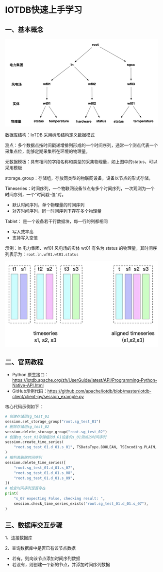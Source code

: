 # IOTDB快速上手学习



## 一、基本概念

![cb2c7ccc8407ad8db687641888c9d2d3](./imgs/cb2c7ccc8407ad8db687641888c9d2d3.png)

数据库结构：IoTDB 采用树形结构定义数据模式

测点：多个数据点按时间戳递增排列形成的一个时间序列，通常一个测点代表一个采集点位，能够定期采集所在环境的物理量。

元数据模板：具有相同的字段名称和类型的采集物理量，如上图中的status，可以采用模板

storage_group：存储组，存放同类型的物联网设备，设备以节点的形式存储。

Timeseries：时间序列，一个物联网设备节点有多个时间序列，一次观测为一个时间序列，一个“时间戳-值”对。

- 默认时间序列，单个物理量的时间序列
- 对齐时间序列，同一时间序列下存在多个物理量

Tablet： 是一个设备若干行数据块，每一行的列都相同

- 写入效率高
- 支持写入空值

示例：ln 电力集团、wf01 风电场的实体 wt01 有名为 status 的物理量，其时间序列表示为：`root.ln.wf01.wt01.status`

![440fc98f4039426f321d4131bfa3f792](./imgs/440fc98f4039426f321d4131bfa3f792.png)

## 二、官网教程

- Python 原生接口：https://iotdb.apache.org/zh/UserGuide/latest/API/Programming-Python-Native-API.html
- GitHub示例代码：https://github.com/apache/iotdb/blob/master/iotdb-client/client-py/session_example.py

核心代码示例如下：

```python
# 创建存储组sg_test_01
session.set_storage_group("root.sg_test_01")
# 删除存储组sg_test_02
session.delete_storage_group("root.sg_test_02")
# 创建sg_test_01存储组的d_01设备的s_01测点的时间序列
session.create_time_series(
    "root.sg_test_01.d_01.s_01", TSDataType.BOOLEAN, TSEncoding.PLAIN, Compressor.SNAPPY
)
# 按列表删除时间序列
session.delete_time_series([
    "root.sg_test_01.d_01.s_07",
    "root.sg_test_01.d_01.s_08",
    "root.sg_test_01.d_01.s_09",
])
# 检查时间序列是否存在
print(
    "s_07 expecting False, checking result: ",
    session.check_time_series_exists("root.sg_test_01.d_01.s_07"),
)
```



## 三、数据库交互步骤

1、连接数据库

2、查询数据库中是否已有该节点数据

- 若有，则向该节点添加时间序列数据
- 若没有，则创建一个新的节点，并添加时间序列数据